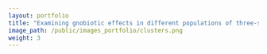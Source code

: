 ```yaml
---
layout: portfolio
title: "Examining gnobiotic effects in different populations of three-spined stickleback"
image_path: /public/images_portfolio/clusters.png
weight: 3
---
```

